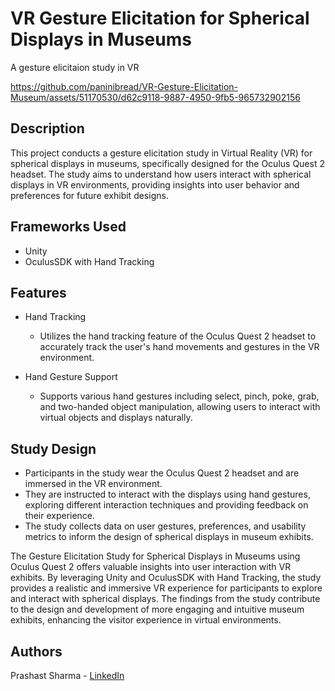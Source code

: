 # VR Gesture Elicitation for Spherical Displays in Museums
A gesture elicitaion study in VR

https://github.com/paninibread/VR-Gesture-Elicitation-Museum/assets/51170530/d62c9118-9887-4950-9fb5-965732902156

## Description

This project conducts a gesture elicitation study in Virtual Reality (VR) for spherical displays in museums, specifically designed for the Oculus Quest 2 headset. The study aims to understand how users interact with spherical displays in VR environments, providing insights into user behavior and preferences for future exhibit designs.

## Frameworks Used
- Unity
- OculusSDK with Hand Tracking

## Features
* Hand Tracking
   - Utilizes the hand tracking feature of the Oculus Quest 2 headset to accurately track the user's hand movements and gestures in the VR environment.

* Hand Gesture Support
   - Supports various hand gestures including select, pinch, poke, grab, and two-handed object manipulation, allowing users to interact with virtual objects and displays naturally.

## Study Design

* Participants in the study wear the Oculus Quest 2 headset and are immersed in the VR environment.
* They are instructed to interact with the displays using hand gestures, exploring different interaction techniques and providing feedback on their experience.
* The study collects data on user gestures, preferences, and usability metrics to inform the design of spherical displays in museum exhibits.

The Gesture Elicitation Study for Spherical Displays in Museums using Oculus Quest 2 offers valuable insights into user interaction with VR exhibits. By leveraging Unity and OculusSDK with Hand Tracking, the study provides a realistic and immersive VR experience for participants to explore and interact with spherical displays. The findings from the study contribute to the design and development of more engaging and intuitive museum exhibits, enhancing the visitor experience in virtual environments.

## Authors

Prashast Sharma - [LinkedIn](https://www.linkedin.com/in/prashast-sharma-690778230/)
